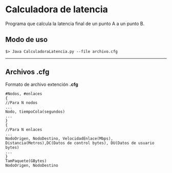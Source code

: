 #  Calculadora de latencia
Programa que calcula la latencia final de un punto A a un punto B.

## Modo de uso

`$> Java CalculadoraLatencia.py --file archivo.cfg`


------------
## Archivos .cfg

Formato de archivo extención **.cfg**
```
#Nodos, #enlaces
{
//Para N nodos
...
Nodo, tiempoCola(segundos)
...
}
{
//Para N enlaces
...
NodoOrigen, NodoDestino, VelocidadEnlace(Mbps), Distancia(Metros),DC(Datos de control bytes), DU(Datos de usuario bytes)
...
}
TamPaquete(GBytes)
NodoOrigen, NodoDestino
```
